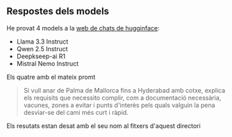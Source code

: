 ## Respostes dels models

He provat 4 models a la [web de chats de hugginface](https://huggingface.co/chat/):
 * Llama 3.3 Instruct
 * Qwen 2.5 Instruct
 * Deepkseep-ai R1
 * Mistral Nemo Instruct

Els quatre amb el mateix promt

> Si vull anar de Palma de Mallorca fins a Hyderabad amb cotxe, explica els requisits que necessito complir, com 
a documentació necessària, vacunes, zones a evitar i punts d'interès pels quals valguin la pena desviar-se del camí 
més curt i ràpid.

Els resutats estan desat amb el seu nom al fitxers d'aquest directori